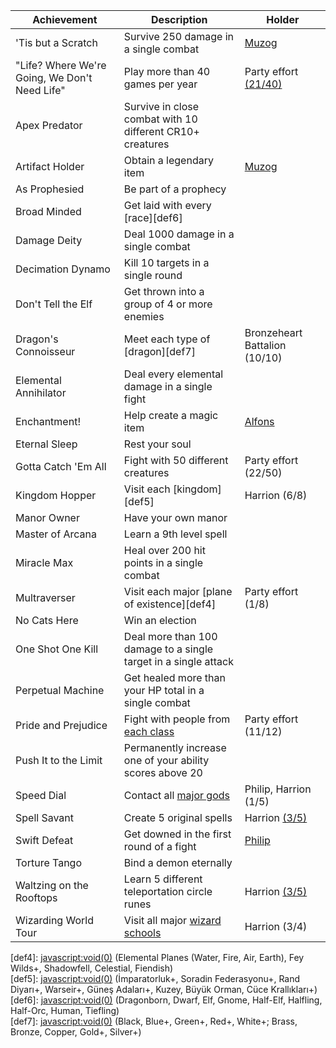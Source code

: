   
| Achievement                                   | Description                                                     | Holder                        |  
| --------------------------------------------- | --------------------------------------------------------------- | ----------------------------- |  
| 'Tis but a Scratch                            | Survive 250 damage in a single combat                           | [Muzog][ach1]                 |  
| "Life? Where We're Going, We Don't Need Life" | Play more than 40 games per year                                | Party effort [(21/40)][ach7]  |  
| Apex Predator                                 | Survive in close combat with 10 different CR10+ creatures       |                               |  
| Artifact Holder                               | Obtain a legendary item                                         | [Muzog][ach2]                 |  
| As Prophesied                                 | Be part of a prophecy                                           |                               |  
| Broad Minded                                  | Get laid with every [race][def6]                                |                               |  
| Damage Deity                                  | Deal 1000 damage in a single combat                             |                               |  
| Decimation Dynamo                             | Kill 10 targets in a single round                               |                               |  
| Don't Tell the Elf                            | Get thrown into a group of 4 or more enemies                    |                               |  
| Dragon's Connoisseur                          | Meet each type of [dragon][def7]                                | Bronzeheart Battalion (10/10) |  
| Elemental Annihilator                         | Deal every elemental damage in a single fight                   |                               |  
| Enchantment!                                  | Help create a magic item                                        | [Alfons][ach6]                |  
| Eternal Sleep                                 | Rest your soul                                                  |                               |  
| Gotta Catch 'Em All                           | Fight with 50 different creatures                               | Party effort (22/50)          |  
| Kingdom Hopper                                | Visit each [kingdom][def5]                                      | Harrion (6/8)                 |  
| Manor Owner                                   | Have your own manor                                             |                               |  
| Master of Arcana                              | Learn a 9th level spell                                         |                               |  
| Miracle Max                                   | Heal over 200 hit points in a single combat                     |                               |  
| Multraverser                                  | Visit each major [plane of existence][def4]                     | Party effort (1/8)            |  
| No Cats Here                                  | Win an election                                                 |                               |  
| One Shot One Kill                             | Deal more than 100 damage to a single target in a single attack |                               |  
| Perpetual Machine                             | Get healed more than your HP total in a single combat           |                               |  
| Pride and Prejudice                           | Fight with people from [each class][def3]                       | Party effort (11/12)          |  
| Push It to the Limit                          | Permanently increase one of your ability scores above 20        |                               |  
| Speed Dial                                    | Contact all [major gods][def2]                                  | Philip, Harrion (1/5)         |  
| Spell Savant                                  | Create 5 original spells                                        | Harrion [(3/5)][ach4]         |  
| Swift Defeat                                  | Get downed in the first round of a fight                        | [Philip][ach5]                |  
| Torture Tango                                 | Bind a demon eternally                                          |                               |  
| Waltzing on the Rooftops                      | Learn 5 different teleportation circle runes                    | Harrion [(3/5)][ach3]         |  
| Wizarding World Tour                          | Visit all major [wizard schools][def1]                          | Harrion (3/4)                 |  
  
[ach1]: <javascript:void(0)> (Red Wanker combat)  
[ach2]: <javascript:void(0)> (Kolandir's Echo)  
[ach3]: <javascript:void(0)> (Warbonter Üniversitesi, Praetor'un Evi, Soradin Çayırları)  
[ach4]: <javascript:void(0)> (Harrion's Hoops, Harrion's Fallout, Harpoon of the Golden Monarch)  
[ach5]: <javascript:void(0)> (İlk kırmızı ejderha savaşında)  
[ach6]: <javascript:void(0)> (Holy Symbol of Ioun)  
[ach7]: <javascript:void(0)> (5/8/14/21/28 Ocak, 4/14/25 Şubat, 5/24 Mart, 2 Nisan, 1/13 Mayıs, 29 Haziran, 20/27/28 Temmuz, 4 Ağustos, 5/26 Ekim, 20 Kasım)  
[def1]: <javascript:void(0)> (Güneş Adaları+, İmparatorluk+, Müttefikler Adası+, Soradin Federasyonu)  
[def2]: <javascript:void(0)> (Solsitis+, Dragan, Harlaus+, Harsus, Keira/Mellora)  
[def3]: <javascript:void(0)> (Barbarian+, Bard+, Cleric+, Druid, Fighter+, Monk+, Paladin+, Ranger+, Rogue+, Sorcerer+, Warlock+, Wizard+)  
[def4]: <javascript:void(0)> (Elemental Planes (Water, Fire, Air, Earth), Fey Wilds+, Shadowfell, Celestial, Fiendish)  
[def5]: <javascript:void(0)> (İmparatorluk+, Soradin Federasyonu+, Rand Diyarı+, Warseir+, Güneş Adaları+, Kuzey, Büyük Orman, Cüce Krallıkları+)  
[def6]: <javascript:void(0)> (Dragonborn, Dwarf, Elf, Gnome, Half-Elf, Halfling, Half-Orc, Human, Tiefling)  
[def7]: <javascript:void(0)> (Black, Blue+, Green+, Red+, White+; Brass, Bronze, Copper, Gold+, Silver+)